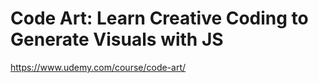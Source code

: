 # Code Art: Learn Creative Coding to Generate Visuals with JS
 https://www.udemy.com/course/code-art/
